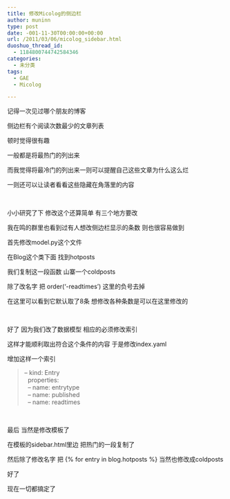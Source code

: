 ```yaml
---
title: 修改Micolog的侧边栏
author: muninn
type: post
date: -001-11-30T00:00:00+00:00
url: /2011/03/06/micolog_sidebar.html
duoshuo_thread_id:
  - 1184800744742584346
categories:
  - 未分类
tags:
  - GAE
  - Micolog

---
```

记得一次见过哪个朋友的博客

侧边栏有个阅读次数最少的文章列表

顿时觉得很有趣

一般都是将最热门的列出来

而我觉得将最冷门的列出来一则可以提醒自己这些文章为什么这么烂

一则还可以让读者看看这些隐藏在角落里的内容

&#160;

小小研究了下 修改这个还算简单 有三个地方要改

我在鸣的群里也看到过有人想改侧边栏显示的条数 则也很容易做到

首先修改model.py这个文件

在Blog这个类下面 找到hotposts

我们复制这一段函数 山寨一个coldposts

除了改名字 把 order(&#8216;-readtimes&#8217;) 这里的负号去掉

在这里可以看到它默认取了8条 想修改各种条数是可以在这里修改的

&#160;

好了 因为我们改了数据模型 相应的必须修改索引

这样才能顺利取出符合这个条件的内容 于是修改index.yaml

增加这样一个索引

> &#8211; kind: Entry   
> &#160; properties:   
> &#160; &#8211; name: entrytype   
> &#160; &#8211; name: published   
> &#160; &#8211; name: readtimes

&#160;

最后 当然是修改模板了

在模板的sidebar.html里边 把热门的一段复制了

然后除了修改名字 把 {% for entry in blog.hotposts %} 当然也修改成coldposts

好了

现在一切都搞定了
